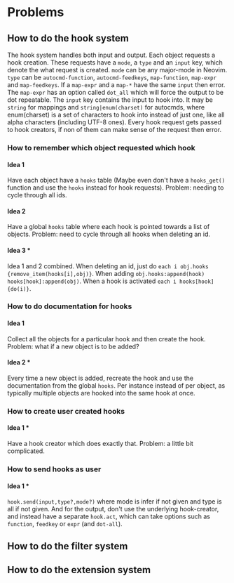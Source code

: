 # Problems
## How to do the hook system
The hook system handles both input and output.
Each object requests a hook creation. These requests have a `mode`, a `type` and an `input` key, which denote the what request is created. `mode` can be any major-mode in Neovim. `type` can be `autocmd-function`, `autocmd-feedkeys`, `map-function`, `map-expr` and `map-feedkeys`. If a `map-expr` and a `map-*` have the same `input` then error. The `map-expr` has an option called `dot_all` which will force the output to be dot repeatable. The `input` key contains the input to hook into. It may be `string` for mappings and `string|enum(charset)` for autocmds, where enum(charset) is a set of characters to hook into instead of just one, like all alpha characters (including UTF-8 ones).
Every hook request gets passed to hook creators, if non of them can make sense of the request then error.
### How to remember which object requested which hook
#### Idea 1
Have each object have a `hooks` table (Maybe even don't have a `hooks_get()` function and use the `hooks` instead for hook requests). Problem: needing to cycle through all ids.
#### Idea 2
Have a global `hooks` table where each hook is pointed towards a list of objects. Problem: need to cycle through all hooks when deleting an id.
#### Idea 3 *
Idea 1 and 2 combined. When deleting an id, just do `each i obj.hooks {remove_item(hooks[i],obj)}`. When adding `obj.hooks:append(hook) hooks[hook]:append(obj)`. When a hook is activated `each i hooks[hook] {do(i)}`.
### How to do documentation for hooks
#### Idea 1
Collect all the objects for a particular hook and then create the hook. Problem: what if a new object is to be added?
#### Idea 2 *
Every time a new object is added, recreate the hook and use the documentation from the global `hooks`.
Per instance instead of per object, as typically multiple objects are hooked into the same hook at once.
### How to create user created hooks
#### Idea 1 *
Have a hook creator which does exactly that. Problem: a little bit complicated.
### How to send hooks as user
#### Idea 1 *
`hook.send(input,type?,mode?)` where mode is infer if not given and type is all if not given. And for the output, don't use the underlying hook-creator, and instead have a separate `hook.act`, which can take options such as `function`, `feedkey` or `expr` (and `dot-all`).
## How to do the filter system
## How to do the extension system
